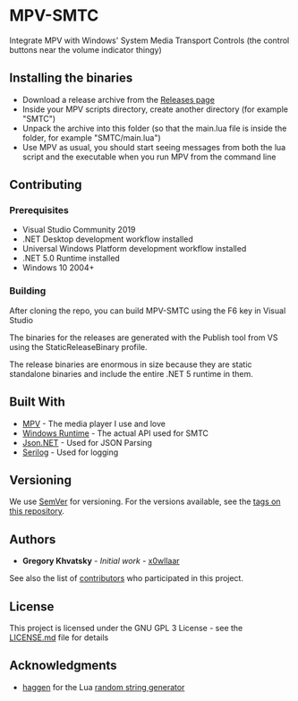 # MPV-SMTC

Integrate MPV with Windows' System Media Transport Controls 
(the control buttons near the volume indicator thingy)

## Installing the binaries

* Download a release archive from the [Releases page](https://github.com/x0wllaar/MPV-SMTC/releases)
* Inside your MPV scripts directory, create another directory (for example "SMTC")
* Unpack the archive into this folder (so that the main.lua file is inside the folder, for example "SMTC/main.lua")
* Use MPV as usual, you should start seeing messages from both the lua script and the executable when you run MPV from the command line 

## Contributing

### Prerequisites

* Visual Studio Community 2019
* .NET Desktop development workflow installed
* Universal Windows Platform development workflow installed
* .NET 5.0 Runtime installed
* Windows 10 2004+

### Building

After cloning the repo, you can build MPV-SMTC using the F6 key in Visual Studio

The binaries for the releases are generated with the Publish tool from VS using the StaticReleaseBinary
profile.

The release binaries are enormous in size because they are static standalone binaries and include
the entire .NET 5 runtime in them.


## Built With

* [MPV](https://mpv.io/) - The media player I use and love
* [Windows Runtime](https://developer.microsoft.com/en-us/windows/) - The actual API used for SMTC
* [Json.NET](https://www.newtonsoft.com/json) - Used for JSON Parsing
* [Serilog](https://github.com/serilog/serilog) - Used for logging

## Versioning

We use [SemVer](http://semver.org/) for versioning. For the versions available, 
see the [tags on this repository](https://github.com/x0wllaar/MPV-SMTC/tags). 

## Authors

* **Gregory Khvatsky** - *Initial work* - [x0wllaar](https://github.com/x0wllaar/)

See also the list of [contributors](https://github.com/x0wllaar/MPV-SMTC/contributors) who participated in this project.

## License

This project is licensed under the GNU GPL 3 License - see the [LICENSE.md](LICENSE.md) file for details

## Acknowledgments

* [haggen](https://gist.github.com/haggen/) for the Lua [random string generator](https://gist.github.com/haggen/2fd643ea9a261fea2094)
